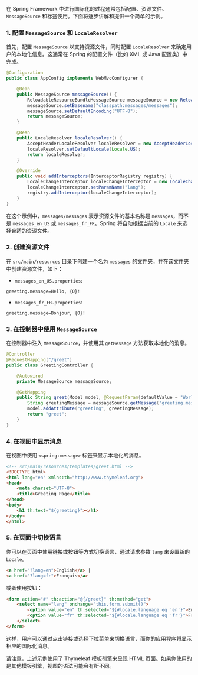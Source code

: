 在 Spring Framework 中进行国际化的过程通常包括配置、资源文件、`MessageSource` 和标签使用。下面将逐步讲解和提供一个简单的示例。

### 1. **配置 `MessageSource` 和 `LocaleResolver`**

首先，配置 `MessageSource` 以支持资源文件，同时配置 `LocaleResolver` 来确定用户的本地化信息。这通常在 Spring 的配置文件（比如 XML 或 Java 配置类）中完成。

```java
@Configuration
public class AppConfig implements WebMvcConfigurer {

    @Bean
    public MessageSource messageSource() {
        ReloadableResourceBundleMessageSource messageSource = new ReloadableResourceBundleMessageSource();
        messageSource.setBasename("classpath:messages/messages");
        messageSource.setDefaultEncoding("UTF-8");
        return messageSource;
    }

    @Bean
    public LocaleResolver localeResolver() {
        AcceptHeaderLocaleResolver localeResolver = new AcceptHeaderLocaleResolver();
        localeResolver.setDefaultLocale(Locale.US);
        return localeResolver;
    }

    @Override
    public void addInterceptors(InterceptorRegistry registry) {
        LocaleChangeInterceptor localeChangeInterceptor = new LocaleChangeInterceptor();
        localeChangeInterceptor.setParamName("lang");
        registry.addInterceptor(localeChangeInterceptor);
    }
}
```

在这个示例中，`messages/messages` 表示资源文件的基本名称是 `messages`，而不是 `messages_en_US` 或 `messages_fr_FR`。Spring 将自动根据当前的 `Locale` 来选择合适的资源文件。

### 2. **创建资源文件**

在 `src/main/resources` 目录下创建一个名为 `messages` 的文件夹，并在该文件夹中创建资源文件，如下：

- `messages_en_US.properties`:

```properties
greeting.message=Hello, {0}!
```

- `messages_fr_FR.properties`:

```properties
greeting.message=Bonjour, {0}!
```

### 3. **在控制器中使用 `MessageSource`**

在控制器中注入 `MessageSource`，并使用其 `getMessage` 方法获取本地化的消息。

```java
@Controller
@RequestMapping("/greet")
public class GreetingController {

    @Autowired
    private MessageSource messageSource;

    @GetMapping
    public String greet(Model model, @RequestParam(defaultValue = "World") String name, Locale locale) {
        String greetingMessage = messageSource.getMessage("greeting.message", new Object[]{name}, locale);
        model.addAttribute("greeting", greetingMessage);
        return "greet";
    }
}
```

### 4. **在视图中显示消息**

在视图中使用 `<spring:message>` 标签来显示本地化的消息。

```html
<!-- src/main/resources/templates/greet.html -->
<!DOCTYPE html>
<html lang="en" xmlns:th="http://www.thymeleaf.org">
<head>
    <meta charset="UTF-8">
    <title>Greeting Page</title>
</head>
<body>
    <h1 th:text="${greeting}"></h1>
</body>
</html>
```

### 5. **在页面中切换语言**

你可以在页面中使用链接或按钮等方式切换语言，通过请求参数 `lang` 来设置新的 `Locale`。

```html
<a href="?lang=en">English</a> |
<a href="?lang=fr">Français</a>
```

或者使用按钮：

```html
<form action="#" th:action="@{/greet}" th:method="get">
    <select name="lang" onchange="this.form.submit()">
        <option value="en" th:selected="${#locale.language eq 'en'}">English</option>
        <option value="fr" th:selected="${#locale.language eq 'fr'}">Français</option>
    </select>
</form>
```

这样，用户可以通过点击链接或选择下拉菜单来切换语言，而你的应用程序将显示相应的国际化消息。

请注意，上述示例使用了 Thymeleaf 模板引擎来呈现 HTML 页面。如果你使用的是其他模板引擎，视图的语法可能会有所不同。